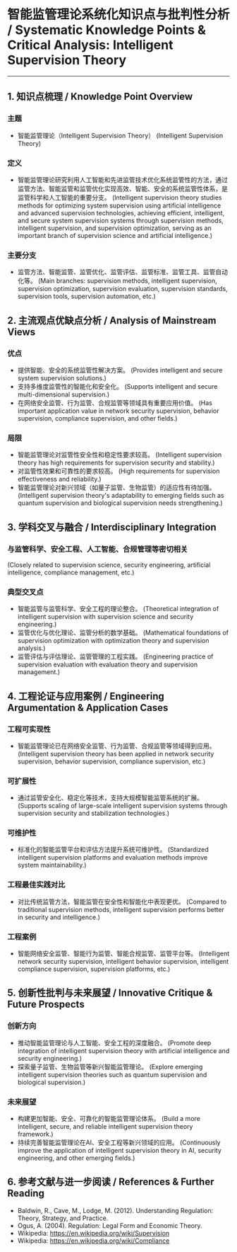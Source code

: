 # 智能监管理论系统化知识点与批判性分析 / Systematic Knowledge Points & Critical Analysis: Intelligent Supervision Theory

---

## 1. 知识点梳理 / Knowledge Point Overview

### 主题

- 智能监管理论（Intelligent Supervision Theory）
  (Intelligent Supervision Theory)

### 定义

- 智能监管理论研究利用人工智能和先进监管技术优化系统监管性的方法，通过监管方法、智能监管和监管优化实现高效、智能、安全的系统监管性体系，是监管科学和人工智能的重要分支。
  (Intelligent supervision theory studies methods for optimizing system supervision using artificial intelligence and advanced supervision technologies, achieving efficient, intelligent, and secure system supervision systems through supervision methods, intelligent supervision, and supervision optimization, serving as an important branch of supervision science and artificial intelligence.)

### 主要分支

- 监管方法、智能监管、监管优化、监管评估、监管标准、监管工具、监管自动化等。
  (Main branches: supervision methods, intelligent supervision, supervision optimization, supervision evaluation, supervision standards, supervision tools, supervision automation, etc.)

## 2. 主流观点优缺点分析 / Analysis of Mainstream Views

### 优点

- 提供智能、安全的系统监管性解决方案。
  (Provides intelligent and secure system supervision solutions.)
- 支持多维度监管性的智能化和安全化。
  (Supports intelligent and secure multi-dimensional supervision.)
- 在网络安全监管、行为监管、合规监管等领域具有重要应用价值。
  (Has important application value in network security supervision, behavior supervision, compliance supervision, and other fields.)

### 局限

- 智能监管理论对监管性安全性和稳定性要求较高。
  (Intelligent supervision theory has high requirements for supervision security and stability.)
- 对监管性效果和可靠性的要求较高。
  (High requirements for supervision effectiveness and reliability.)
- 智能监管理论对新兴领域（如量子监管、生物监管）的适应性有待加强。
  (Intelligent supervision theory's adaptability to emerging fields such as quantum supervision and biological supervision needs strengthening.)

## 3. 学科交叉与融合 / Interdisciplinary Integration

### 与监管科学、安全工程、人工智能、合规管理等密切相关

  (Closely related to supervision science, security engineering, artificial intelligence, compliance management, etc.)

### 典型交叉点

- 智能监管与监管科学、安全工程的理论整合。
  (Theoretical integration of intelligent supervision with supervision science and security engineering.)
- 监管优化与优化理论、监管分析的数学基础。
  (Mathematical foundations of supervision optimization with optimization theory and supervision analysis.)
- 监管评估与评估理论、监管管理的工程实践。
  (Engineering practice of supervision evaluation with evaluation theory and supervision management.)

## 4. 工程论证与应用案例 / Engineering Argumentation & Application Cases

### 工程可实现性

- 智能监管理论已在网络安全监管、行为监管、合规监管等领域得到应用。
  (Intelligent supervision theory has been applied in network security supervision, behavior supervision, compliance supervision, etc.)

### 可扩展性

- 通过监管安全化、稳定化等技术，支持大规模智能监管系统的扩展。
  (Supports scaling of large-scale intelligent supervision systems through supervision security and stabilization technologies.)

### 可维护性

- 标准化的智能监管平台和评估方法提升系统可维护性。
  (Standardized intelligent supervision platforms and evaluation methods improve system maintainability.)

### 工程最佳实践对比

- 对比传统监管方法，智能监管在安全性和智能化中表现更优。
  (Compared to traditional supervision methods, intelligent supervision performs better in security and intelligence.)

### 工程案例

- 智能网络安全监管、智能行为监管、智能合规监管、监管平台等。
  (Intelligent network security supervision, intelligent behavior supervision, intelligent compliance supervision, supervision platforms, etc.)

## 5. 创新性批判与未来展望 / Innovative Critique & Future Prospects

### 创新方向

- 推动智能监管理论与人工智能、安全工程的深度融合。
  (Promote deep integration of intelligent supervision theory with artificial intelligence and security engineering.)
- 探索量子监管、生物监管等新兴智能监管理论。
  (Explore emerging intelligent supervision theories such as quantum supervision and biological supervision.)

### 未来展望

- 构建更加智能、安全、可靠化的智能监管理论体系。
  (Build a more intelligent, secure, and reliable intelligent supervision theory framework.)
- 持续完善智能监管理论在AI、安全工程等新兴领域的应用。
  (Continuously improve the application of intelligent supervision theory in AI, security engineering, and other emerging fields.)

## 6. 参考文献与进一步阅读 / References & Further Reading

- Baldwin, R., Cave, M., Lodge, M. (2012). Understanding Regulation: Theory, Strategy, and Practice.
- Ogus, A. (2004). Regulation: Legal Form and Economic Theory.
- Wikipedia: <https://en.wikipedia.org/wiki/Supervision>
- Wikipedia: <https://en.wikipedia.org/wiki/Compliance>
